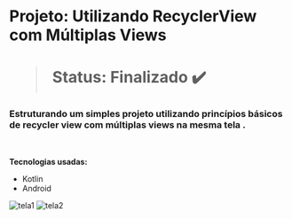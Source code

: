 <h1> Projeto: Utilizando RecyclerView com Múltiplas Views <h1> 
  
  > Status: Finalizado ✔️
  
  ### Estruturando um simples projeto utilizando princípios básicos de recycler view com múltiplas views na mesma tela .
  
  <br>
  
  <strong>Tecnologias usadas: </strong>
   + Kotlin
   + Android 

![tela1](https://user-images.githubusercontent.com/79876042/179221643-911d3906-96ad-4df8-90be-8c31d046698f.png)
![tela2](https://user-images.githubusercontent.com/79876042/179221781-0e892967-69b4-4019-ada2-38bcf4ff1925.png)
